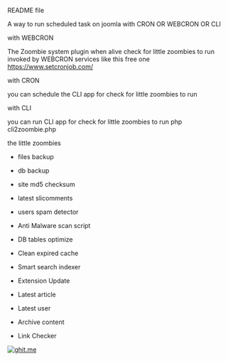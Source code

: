 README file

A way to run scheduled task on joomla with CRON OR WEBCRON OR CLI


with WEBCRON

The Zoombie system plugin when alive check for little zoombies to run
invoked by WEBCRON services like this free one https://www.setcronjob.com/


with CRON 

you can schedule the CLI app for check for little zoombies to run

with CLI 

you can run CLI app for check for little zoombies to run php cli2zoombie.php


the little zoombies

 - files backup 

 - db backup
 
 - site md5 checksum
 
 - latest slicomments 

 - users spam detector
 
 - Anti Malware scan script
 
 - DB tables optimize 
 
 - Clean expired cache
 
 - Smart search indexer
 
 - Extension Update
 
 - Latest article
 
 - Latest user 
 
 - Archive content
  
 - Link Checker
 
 [![ghit.me](https://ghit.me/badge.svg?repo=alikon/joomla-cms)](https://ghit.me/repo/alikon/joomla-cms)

